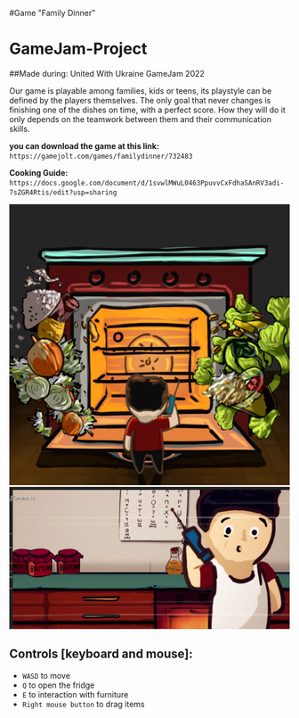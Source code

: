 #Game "Family Dinner"
# GameJam-Project
##Made during: United With Ukraine GameJam 2022

Our game is playable among families, kids or teens, its playstyle can be defined by the players themselves. The only goal that never changes is finishing one of the dishes on time, with a perfect score. How they will do it only depends on the teamwork between them and their communication skills.

**you can download the game at this link:** `https://gamejolt.com/games/familydinner/732483`

**Cooking Guide:** `https://docs.google.com/document/d/1svwlMWuL0463PpuvvCxFdhaSAnRV3adi-7sZGR4Rtis/edit?usp=sharing`

![](https://github.com/ArcherWike/GameJam-Project-2022/blob/main/Files/background2.png)
![](https://raw.githubusercontent.com/ArcherWike/GameJam-Project-2022/main/Files/tlo.png?token=GHSAT0AAAAAABWF3LWYPFFG3AQWIJ2YCGLYYWMA23A)

## Controls [keyboard and mouse]:
- `WASD` to move
- `Q` to open the fridge
- `E` to interaction with furniture
- `Right mouse button` to drag items

